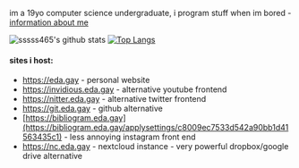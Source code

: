 im a 19yo computer science undergraduate, i program stuff when im bored - [information about me](https://eda.gay/thoughts#about_me)

![sssss465's github stats](https://github-readme-stats.vercel.app/api?username=jwansek&show_icons=true&title_color=fff&icon_color=79ff97&theme=dracula?count_private=true)
[![Top Langs](https://github-readme-stats.vercel.app/api/top-langs/?username=jwansek&layout=compact&theme=dracula)](https://github.com/anuraghazra/github-readme-stats?count_private=true)

#### sites i host:
 - https://eda.gay - personal website
 - https://invidious.eda.gay - alternative youtube frontend
 - https://nitter.eda.gay - alternative twitter frontend
 - https://git.eda.gay - github alternative
 - [https://bibliogram.eda.gay](https://bibliogram.eda.gay/applysettings/c8009ec7533d542a90bb1d41563435c1) - less annoying instagram front end
 - https://nc.eda.gay - nextcloud instance - very powerful dropbox/google drive alternative
